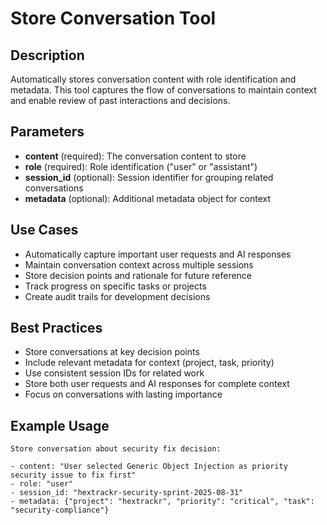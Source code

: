 # Store Conversation Tool

## Description

Automatically stores conversation content with role identification and metadata. This tool captures the flow of conversations to maintain context and enable review of past interactions and decisions.

## Parameters

- **content** (required): The conversation content to store
- **role** (required): Role identification ("user" or "assistant")
- **session_id** (optional): Session identifier for grouping related conversations
- **metadata** (optional): Additional metadata object for context

## Use Cases

- Automatically capture important user requests and AI responses
- Maintain conversation context across multiple sessions
- Store decision points and rationale for future reference
- Track progress on specific tasks or projects
- Create audit trails for development decisions

## Best Practices

- Store conversations at key decision points
- Include relevant metadata for context (project, task, priority)
- Use consistent session IDs for related work
- Store both user requests and AI responses for complete context
- Focus on conversations with lasting importance

## Example Usage

```text
Store conversation about security fix decision:

- content: "User selected Generic Object Injection as priority security issue to fix first"
- role: "user"
- session_id: "hextrackr-security-sprint-2025-08-31"
- metadata: {"project": "hextrackr", "priority": "critical", "task": "security-compliance"}

```

